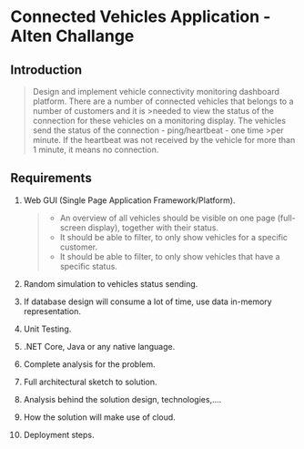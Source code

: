 # Connected Vehicles Application - Alten Challange

## Introduction

>Design and implement vehicle connectivity monitoring dashboard platform. There are a number of connected vehicles that belongs to a number of customers and it is >needed to view the status of the connection for these vehicles on a monitoring display. The vehicles send the status of the connection - ping/heartbeat - one time >per minute. If the heartbeat was not received by the vehicle for more than 1 minute, it means no connection.

## Requirements

1. Web GUI (Single Page Application Framework/Platform).

   >- An overview of all vehicles should be visible on one page (full-screen display), together with their status.
   >- It should be able to filter, to only show vehicles for a specific customer.
   >- It should be able to filter, to only show vehicles that have a specific status.

2. Random simulation to vehicles status sending.

3. If database design will consume a lot of time, use data in-memory representation.

4. Unit Testing.

5. .NET Core, Java or any native language.

6. Complete analysis for the problem.

7. Full architectural sketch to solution.

8. Analysis behind the solution design, technologies,....

9. How the solution will make use of cloud.

10. Deployment steps.

